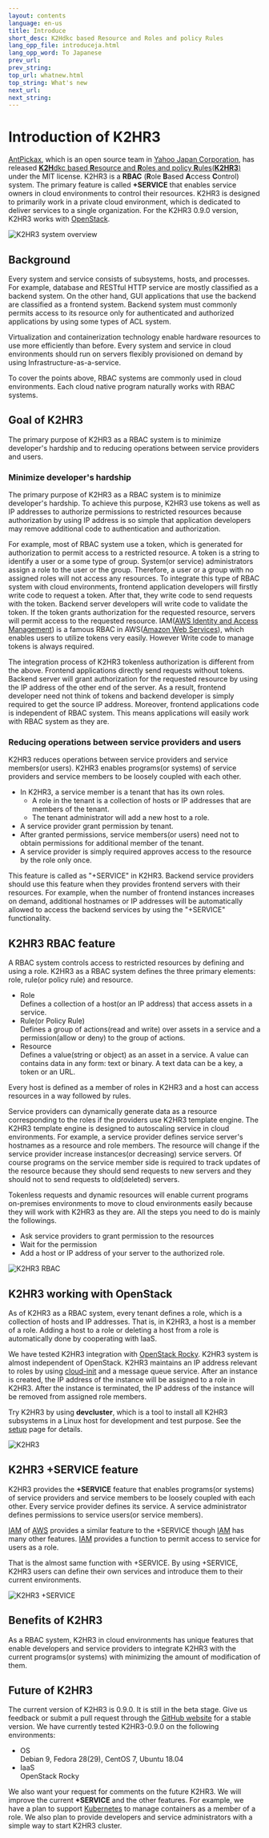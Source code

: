 ```yaml
---
layout: contents
language: en-us
title: Introduce
short_desc: K2Hdkc based Resource and Roles and policy Rules
lang_opp_file: introduceja.html
lang_opp_word: To Japanese
prev_url: 
prev_string: 
top_url: whatnew.html
top_string: What's new
next_url: 
next_string: 
---
```


# Introduction of K2HR3

[AntPickax](https://antpick.ax/), which is an open source team in [Yahoo Japan Corporation](https://www.yahoo.co.jp/), has released [**K2H**dkc based **R**esource and **R**oles and policy **R**ules(**K2HR3**)](https://k2hr3.antpick.ax/) under the MIT license. K2HR3 is a **RBAC** (**R**ole **B**ased **A**ccess **C**ontrol) system. The primary feature is called **+SERVICE** that enables service owners in cloud environments to control their resources. K2HR3 is designed to primarily work in a private cloud environment, which is dedicated to deliver services to a single organization. For the K2HR3 0.9.0 version, K2HR3 works with [OpenStack](https://www.openstack.org/).

![K2HR3 system overview](images/overview_abstract.png)

## Background

Every system and service consists of subsystems, hosts, and processes. For example, database and RESTful HTTP service are mostly classified as a backend system. On the other hand, GUI applications that use the backend are classified as a frontend system. Backend system must commonly permits access to its resource only for authenticated and authorized applications by using some types of ACL system.

Virtualization and containerization technology enable hardware resources to use more efficiently than before. Every system and service in cloud environments should run on servers flexibly provisioned on demand by using Infrastructure-as-a-service.

To cover the points above, RBAC systems are commonly used in cloud environments. Each cloud native program naturally works with RBAC systems.

## Goal of K2HR3

The primary purpose of K2HR3 as a RBAC system is to minimize developer's hardship and to reducing operations between service providers and users.

### Minimize developer's hardship

The primary purpose of K2HR3 as a RBAC system is to minimize developer's hardship. To achieve this purpose, K2HR3 use tokens as well as IP addresses to authorize permissions to restricted resources because authorization by using IP address is so simple that application developers may remove additional code to authentication and authorization.

For example, most of RBAC system use a token, which is generated for authorization to permit access to a restricted resource. A token is a string to identify a user or a some type of group. System(or service) administrators assign a role to the user or the group. Therefore, a user or a group with no assigned roles will not access any resources. To integrate this type of RBAC system with cloud environments, frontend application developers will firstly write code to request a token. After that, they write code to send requests with the token. Backend server developers will write code to validate the token. If the token grants authorization for the requested resource, servers will permit access to the requested resource. IAM([AWS Identity and Access Management](https://docs.aws.amazon.com/IAM/latest/UserGuide/introduction.html)) is a famous RBAC in AWS([Amazon Web Services](https://aws.amazon.com/)), which enables users to utilize tokens very easily. However Write code to manage tokens is always required.

The integration process of K2HR3 tokenless authorization is different from the above. Frontend applications directly send requests without tokens. Backend server will grant authorization for the requested resource by using the IP address of the other end of the server. As a result, frontend developer need not think of tokens and backend developer is simply required to get the source IP address. Moreover, frontend applications code is independent of RBAC system. This means applications will easily work with RBAC system as they are.


### Reducing operations between service providers and users

K2HR3 reduces operations between service providers and service members(or users). K2HR3 enables programs(or systems) of service providers and service members to be loosely coupled with each other.
- In K2HR3, a service member is a tenant that has its own roles. 
  - A role in the tenant is a collection of hosts or IP addresses that are members of the tenant.
  - The tenant administrator will add a new host to a role.
- A service provider grant permission by tenant. 
- After granted permissions, service members(or users) need not to obtain permissions for additional member of the tenant. 
- A service provider is simply required approves access to the resource by the role only once.

This feature is called as "+SERVICE" in K2HR3. Backend service providers should use this feature when they provides frontend servers with their resources. For example, when the number of frontend instances increases on demand, additional hostnames or IP addresses will be automatically allowed to access the backend services by using the "+SERVICE" functionality.


## K2HR3 RBAC feature

A RBAC system controls access to restricted resources by defining and using a role. K2HR3 as a RBAC system defines the three primary elements: role, rule(or policy rule) and resource. 

- Role  
Defines a collection of a host(or an IP address) that access assets in a service.
- Rule(or Policy Rule)  
Defines a group of actions(read and write) over assets in a service and a permission(allow or deny) to the group of actions.
- Resource  
Defines a value(string or object) as an asset in a service. A value can contains data in any form: text or binary. A text data can be a key, a token or an URL.

Every host is defined as a member of roles in K2HR3 and a host can access resources in a way followed by rules. 

Service providers can dynamically generate data as a resource corresponding to the roles if the providers use K2HR3 template engine. The K2HR3 template engine is designed to autoscaling service in cloud environments. For example, a service provider defines service server's hostnames as a resource and role members. The resource will change if the service provider increase instances(or decreasing) service servers. Of course programs on the service member side is required to track updates of the resource because they should send requests to new servers and they should not to send requests to old(deleted) servers.

Tokenless requests and dynamic resources will enable current programs on-premises environments to move to cloud environments easily because they will work with K2HR3 as they are. All the steps you need to do is mainly the followings.
- Ask service providers to grant permission to the resources
- Wait for the permission
- Add a host or IP address of your server to the authorized role.

![K2HR3 RBAC](images/feature_overview.png)

## K2HR3 working with OpenStack

As of K2HR3 as a RBAC system, every tenant defines a role, which is a collection of hosts and IP addresses. That is, in K2HR3, a host is a member of a role. Adding a host to a role or deleting a host from a role is automatically done by cooperating with IaaS.

We have tested K2HR3 integration with [OpenStack Rocky](https://docs.openstack.org/rocky/). K2HR3 system is almost independent of OpenStack. K2HR3 maintains an IP address relevant to roles by using [cloud-init](https://cloudinit.readthedocs.io/en/latest/index.html) and a message queue service. After an instance is created, the IP address of the instance will be assigned to a role in K2HR3. After the instance is terminated, the IP address of the instance will be removed from assigned role members.

Try K2HR3 by using **devcluster**, which is a tool to install all K2HR3 subsystems in a Linux host for development and test purpose. See the [setup](https://k2hr3.antpick.ax/setup.html) page for details.

![K2HR3 ](images/feature_iaas.png)

## K2HR3 +SERVICE feature

K2HR3 provides the **+SERVICE** feature that enables programs(or systems) of service providers and service members to be loosely coupled with each other. Every service provider defines its service. A service administrator defines permissions to service users(or service members).

[IAM](https://docs.aws.amazon.com/IAM/latest/UserGuide/introduction.html) of [AWS](https://aws.amazon.com/) provides a similar feature to the +SERVICE though [IAM](https://docs.aws.amazon.com/IAM/latest/UserGuide/introduction.html) has many other features.
[IAM](https://docs.aws.amazon.com/IAM/latest/UserGuide/introduction.html) provides a function to permit access to service for users as a role. 

That is the almost same function with +SERVICE. By using +SERVICE, K2HR3 users can define their own services and introduce them to their current environments.

![K2HR3 +SERVICE](images/feature_service.png)

## Benefits of K2HR3

As a RBAC system, K2HR3 in cloud environments has unique features that enable developers and service providers to integrate K2HR3 with the current programs(or systems) with minimizing the amount of modification of them.

## Future of K2HR3

The current version of K2HR3 is 0.9.0. It is still in the beta stage. Give us feedback or submit a pull request through the [GitHub website](https://github.com/yahoojapan/k2hr3) for a stable version. We have currently tested K2HR3-0.9.0 on the following environments:
- OS  
Debian 9, Fedora 28(29), CentOS 7, Ubuntu 18.04
- IaaS  
OpenStack Rocky

We also want your request for comments on the future K2HR3. We will improve the current **+SERVICE** and the other features. For example, we have a plan to support [Kubernetes](https://kubernetes.io/) to manage containers as a member of a role. We also plan to provide developers and service administrators with a simple way to start K2HR3 cluster. 



